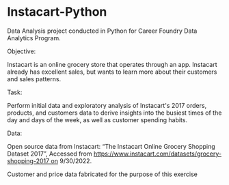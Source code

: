 # Instacart-Python
Data Analysis project conducted in Python for Career Foundry Data Analytics Program.

Objective: 

Instacart is an online grocery store that operates through an app. Instacart already has excellent sales, but wants to learn more about their customers and  sales patterns.

Task:

Perform initial data and exploratory analysis of Instacart's 2017 orders, products, and customers data to derive insights into the busiest times of the day and days of the week, as well as customer spending habits.

Data:

Open source data from Instacart: “The Instacart Online Grocery Shopping Dataset 2017”, Accessed from https://www.instacart.com/datasets/grocery-shopping-2017 on 9/30/2022.

Customer and price data fabricated for the purpose of this exercise 
